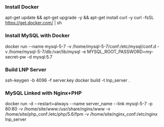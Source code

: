 ### Install Docker

apt-get update && apt-get upgrade -y && apt-get install curl -y
curl -fsSL https://get.docker.com/ | sh

### Install MySQL with Docker

docker run --name mysql-5-7 -v /home/mysql-5-7/conf:/etc/mysql/conf.d -v /home/mysql-5-7/db:/var/lib/mysql -e MYSQL_ROOT_PASSWORD=my-secret-pw -d mysql:5.7

### Build LNP Server

ssh-keygen -b 4096 -f server.key
docker build -t lnp_server .

### MySQL Linked with Nginx+PHP

docker run -d --restart=always --name server_name --link mysql-5-7 -p 80:80 -v /home/site/www:/usr/share/nginx/www -v /home/site/php_conf:/etc/php/5.6/fpm -v /home/site/nginx_conf:/etc/nginx lnp_server
